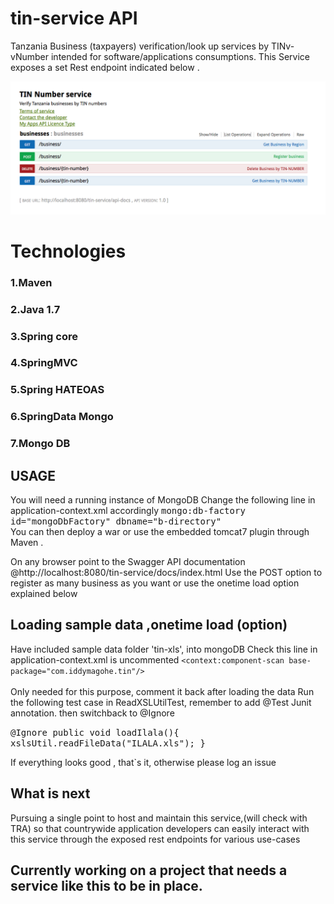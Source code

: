 tin-service API
===========
Tanzania Business (taxpayers) verification/look up services by TINv-vNumber intended for software/applications consumptions.
This Service exposes a set Rest endpoint indicated below .

![screenshot](tin-xls/swagger.png)

# Technologies
### 1.Maven
### 2.Java 1.7
### 3.Spring core 
### 4.SpringMVC
### 5.Spring HATEOAS 
### 6.SpringData Mongo
### 7.Mongo DB


## USAGE
You will need a running instance of MongoDB
Change the following line  in application-context.xml accordingly 
<tt> mongo:db-factory id="mongoDbFactory" dbname="b-directory"  </tt> <br/>
You can then deploy a war or use the embedded  tomcat7 plugin  through Maven .

On any browser point to the Swagger API documentation @http://localhost:8080/tin-service/docs/index.html
Use the POST option to register as many business as you want or use the onetime load option explained below

## Loading sample data ,onetime load (option)  
Have included sample data folder 'tin-xls', into mongoDB
Check this line in application-context.xml is uncommented <code><context:component-scan base-package="com.iddymagohe.tin"/> </code> <br/>
Only needed for this purpose, comment it back after loading the data
Run the following test case in ReadXSLUtilTest, remember to add @Test Junit annotation. then switchback to @Ignore 
 
 <tt>@Ignore
           public void loadIlala(){
                   xslsUtil.readFileData("ILALA.xls");
           }
  </tt>

If everything looks good , that`s it, otherwise please log an issue

## What is next
Pursuing a single point to host and maintain this service,(will check with TRA) so that countrywide application developers
can easily interact with this service through the exposed rest endpoints for various use-cases

## Currently working on a project that needs a service like this to be in place.
